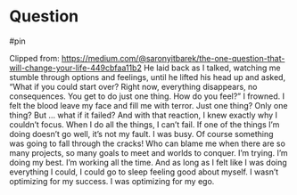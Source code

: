 # Question

#pin

Clipped from: https://medium.com/@saronyitbarek/the-one-question-that-will-change-your-life-449cbfaa11b2
He laid back as I talked, watching me stumble through options and feelings, until he lifted his head up and asked, “What if you could start over? Right now, everything disappears, no consequences. You get to do just one thing. How do you feel?”
I frowned. I felt the blood leave my face and fill me with terror. Just one thing? Only one thing? But … what if it failed? And with that reaction, I knew exactly why I couldn’t focus.
When I do all the things, I can’t fail. If one of the things I’m doing doesn’t go well, it’s not my fault. I was busy. Of course something was going to fall through the cracks! Who can blame me when there are so many projects, so many goals to meet and worlds to conquer. I’m trying. I’m doing my best. I’m working all the time. And as long as I felt like I was doing everything I could, I could go to sleep feeling good about myself.
I wasn’t optimizing for my success. I was optimizing for my ego.
